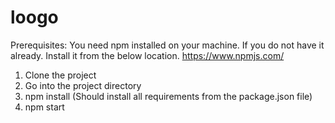 # loogo

Prerequisites:
You need npm installed on your machine. If you do not have it already. Install it from the below location.
https://www.npmjs.com/

1. Clone the project
2. Go into the project directory
3. npm install (Should install all requirements from the package.json file)
4. npm start
